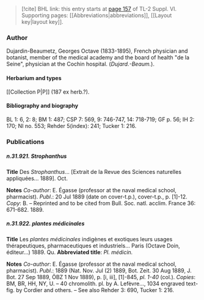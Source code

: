 > [!cite] BHL link: this entry starts at [page 157](https://www.biodiversitylibrary.org/item/103835#page/167/mode/1up) of TL-2 Suppl. VI.
> Supporting pages: [[Abbreviations|abbreviations]], [[Layout key|layout key]].

### Author

Dujardin-Beaumetz, Georges Octave (1833-1895), French physician and botanist, member of the medical academy and the board of health "de la Seine", physician at the Cochin hospital. (*Dujard.-Beaum.*).

#### Herbarium and types

[[Collection P|P]] (187 ex herb.?).

#### Bibliography and biography

BL 1: 6, 2: 8; BM 1: 487; CSP 7: 569, 9: 746-747, 14: 718-719; GF p. 56; IH 2: 170; NI no. 553; Rehder 5(index): 241; Tucker 1: 216.

### Publications

##### n.31.921. Strophanthus

**Title**
Des *Strophanthus*... \[Extrait de la Revue des Sciences naturelles appliquées... 1889\]. Oct.

**Notes**
*Co-author*: E. Égasse (professor at the naval medical school, pharmacist).
*Publ*.: 20 Jul 1889 (date on cover-t.p.), cover-t.p., p. \[1\]-12. *Copy*: B. – Reprinted and to be cited from Bull. Soc. natl. acclim. France 36: 671-682. 1889.

##### n.31.922. plantes médicinales

**Title**
Les *plantes médicinales* indigènes et exotiques leurs usages thérapeutiques, pharmaceutiques et industriels... Paris (Octave Doin, éditeur...) 1889. Qu.
**Abbreviated title**: *Pl. médicin.*

**Notes**
*Co-author*: E. Égasse (professor at the naval medical school, pharmacist).
*Publ*.: 1889 (Nat. Nov. Jul (2) 1889, Bot. Zeit. 30 Aug 1889, J. Bot. 27 Sep 1889, ÖBZ 1 Nov 1889), p. \[i, iii\], \[1\]-845, *pl. 1-40* (col.). *Copies*: BM, BR, HH, NY, U. – 40 chromolith. pl. by A. Lefèvre..., 1034 engraved text-fig. by Cordier and others. – See also Rehder 3: 690, Tucker 1: 216.

